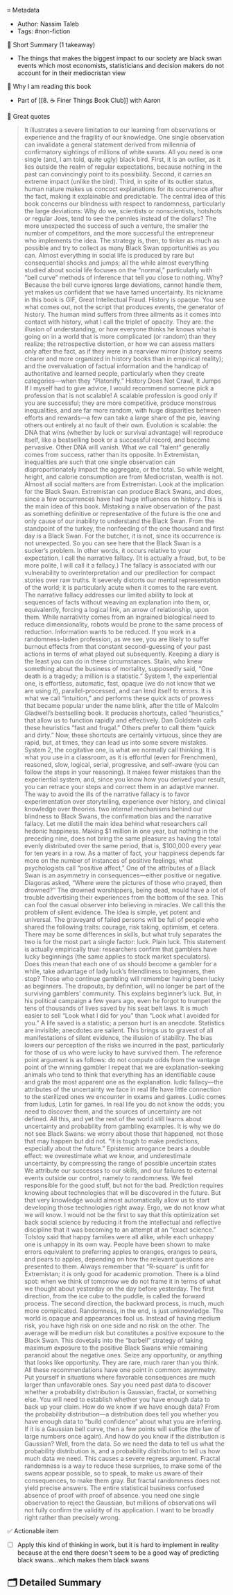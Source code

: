 ⌗ Metadata
- Author: Nassim Taleb
- Tags: #non-fiction

📖 Short Summary (1 takeaway)
- The things that makes the biggest impact to our society are black swan events which most economists, statisticians and decision makers do not account for in their mediocristan view

🧐 Why I am reading this book
- Part of [[8. ☕️ Finer Things Book Club]] with Aaron

🙊 Great quotes
> It illustrates a severe limitation to our learning from observations or experience and the fragility of our knowledge. One single observation can invalidate a general statement derived from millennia of confirmatory sightings of millions of white swans. All you need is one single (and, I am told, quite ugly) black bird.
> First, it is an outlier, as it lies outside the realm of regular expectations, because nothing in the past can convincingly point to its possibility. Second, it carries an extreme impact (unlike the bird). Third, in spite of its outlier status, human nature makes us concoct explanations for its occurrence after the fact, making it explainable and predictable.
> The central idea of this book concerns our blindness with respect to randomness, particularly the large deviations: Why do we, scientists or nonscientists, hotshots or regular Joes, tend to see the pennies instead of the dollars?
> The more unexpected the success of such a venture, the smaller the number of competitors, and the more successful the entrepreneur who implements the idea.
> The strategy is, then, to tinker as much as possible and try to collect as many Black Swan opportunities as you can.
> Almost everything in social life is produced by rare but consequential shocks and jumps; all the while almost everything studied about social life focuses on the “normal,” particularly with “bell curve” methods of inference that tell you close to nothing. Why? Because the bell curve ignores large deviations, cannot handle them, yet makes us confident that we have tamed uncertainty. Its nickname in this book is GIF, Great Intellectual Fraud.
> History is opaque. You see what comes out, not the script that produces events, the generator of history.
> The human mind suffers from three ailments as it comes into contact with history, what I call the triplet of opacity. They are: the illusion of understanding, or how everyone thinks he knows what is going on in a world that is more complicated (or random) than they realize; the retrospective distortion, or how we can assess matters only after the fact, as if they were in a rearview mirror (history seems clearer and more organized in history books than in empirical reality); and the overvaluation of factual information and the handicap of authoritative and learned people, particularly when they create categories—when they “Platonify.”
> History Does Not Crawl, It Jumps
> If I myself had to give advice, I would recommend someone pick a profession that is not scalable! A scalable profession is good only if you are successful; they are more competitive, produce monstrous inequalities, and are far more random, with huge disparities between efforts and rewards—a few can take a large share of the pie, leaving others out entirely at no fault of their own.
> Evolution is scalable: the DNA that wins (whether by luck or survival advantage) will reproduce itself, like a bestselling book or a successful record, and become pervasive. Other DNA will vanish.
> What we call “talent” generally comes from success, rather than its opposite.
> In Extremistan, inequalities are such that one single observation can disproportionately impact the aggregate, or the total. So while weight, height, and calorie consumption are from Mediocristan, wealth is not. Almost all social matters are from Extremistan.
> Look at the implication for the Black Swan. Extremistan can produce Black Swans, and does, since a few occurrences have had huge influences on history. This is the main idea of this book.
> Mistaking a naïve observation of the past as something definitive or representative of the future is the one and only cause of our inability to understand the Black Swan.
> 	From the standpoint of the turkey, the nonfeeding of the one thousand and first day is a Black Swan. For the butcher, it is not, since its occurrence is not unexpected. So you can see here that the Black Swan is a sucker’s problem. In other words, it occurs relative to your expectation.
> I call the narrative fallacy. (It is actually a fraud, but, to be more polite, I will call it a fallacy.) The fallacy is associated with our vulnerability to overinterpretation and our predilection for compact stories over raw truths. It severely distorts our mental representation of the world; it is particularly acute when it comes to the rare event.
> 	The narrative fallacy addresses our limited ability to look at sequences of facts without weaving an explanation into them, or, equivalently, forcing a logical link, an arrow of relationship, upon them.
> 	While narrativity comes from an ingrained biological need to reduce dimensionality, robots would be prone to the same process of reduction. Information wants to be reduced.
> If you work in a randomness-laden profession, as we see, you are likely to suffer burnout effects from that constant second-guessing of your past actions in terms of what played out subsequently. Keeping a diary is the least you can do in these circumstances.
> Stalin, who knew something about the business of mortality, supposedly said, “One death is a tragedy; a million is a statistic.”
> System 1, the experiential one, is effortless, automatic, fast, opaque (we do not know that we are using it), parallel-processed, and can lend itself to errors. It is what we call “intuition,” and performs these quick acts of prowess that became popular under the name blink, after the title of Malcolm Gladwell’s bestselling book.
> 	It produces shortcuts, called “heuristics,” that allow us to function rapidly and effectively. Dan Goldstein calls these heuristics “fast and frugal.” Others prefer to call them “quick and dirty.” Now, these shortcuts are certainly virtuous, since they are rapid, but, at times, they can lead us into some severe mistakes.
> System 2, the cogitative one, is what we normally call thinking. It is what you use in a classroom, as it is effortful (even for Frenchmen), reasoned, slow, logical, serial, progressive, and self-aware (you can follow the steps in your reasoning). It makes fewer mistakes than the experiential system, and, since you know how you derived your result, you can retrace your steps and correct them in an adaptive manner.
> The way to avoid the ills of the narrative fallacy is to favor experimentation over storytelling, experience over history, and clinical knowledge over theories.
> two internal mechanisms behind our blindness to Black Swans, the confirmation bias and the narrative fallacy.
> Let me distill the main idea behind what researchers call hedonic happiness. Making $1 million in one year, but nothing in the preceding nine, does not bring the same pleasure as having the total evenly distributed over the same period, that is, $100,000 every year for ten years in a row.
> 	As a matter of fact, your happiness depends far more on the number of instances of positive feelings, what psychologists call “positive affect,”
> One of the attributes of a Black Swan is an asymmetry in consequences—either positive or negative.
> Diagoras asked, “Where were the pictures of those who prayed, then drowned?” The drowned worshippers, being dead, would have a lot of trouble advertising their experiences from the bottom of the sea. This can fool the casual observer into believing in miracles. We call this the problem of silent evidence. The idea is simple, yet potent and universal.
> The graveyard of failed persons will be full of people who shared the following traits: courage, risk taking, optimism, et cetera.
> There may be some differences in skills, but what truly separates the two is for the most part a single factor: luck. Plain luck.
> This statement is actually empirically true: researchers confirm that gamblers have lucky beginnings (the same applies to stock market speculators). Does this mean that each one of us should become a gambler for a while, take advantage of lady luck’s friendliness to beginners, then stop?
> 	Those who continue gambling will remember having been lucky as beginners. The dropouts, by definition, will no longer be part of the surviving gamblers’ community. This explains beginner’s luck.
> But, in his political campaign a few years ago, even he forgot to trumpet the tens of thousands of lives saved by his seat belt laws. It is much easier to sell “Look what I did for you” than “Look what I avoided for you.”
> 	A life saved is a statistic; a person hurt is an anecdote. Statistics are invisible; anecdotes are salient.
> This brings us to gravest of all manifestations of silent evidence, the illusion of stability. The bias lowers our perception of the risks we incurred in the past, particularly for those of us who were lucky to have survived them.
> 	The reference point argument is as follows: do not compute odds from the vantage point of the winning gambler
> I repeat that we are explanation-seeking animals who tend to think that everything has an identifiable cause and grab the most apparent one as the explanation.
> ludic fallacy—the attributes of the uncertainty we face in real life have little connection to the sterilized ones we encounter in exams and games.
> 	Ludic comes from ludus, Latin for games.
> 	In real life you do not know the odds; you need to discover them, and the sources of uncertainty are not defined.
> 	All this, and yet the rest of the world still learns about uncertainty and probability from gambling examples.
> 	It is why we do not see Black Swans: we worry about those that happened, not those that may happen but did not.
> 	“It is tough to make predictions, especially about the future.”
> Epistemic arrogance bears a double effect: we overestimate what we know, and underestimate uncertainty, by compressing the range of possible uncertain states
> We attribute our successes to our skills, and our failures to external events outside our control, namely to randomness. We feel responsible for the good stuff, but not for the bad.
> Prediction requires knowing about technologies that will be discovered in the future. But that very knowledge would almost automatically allow us to start developing those technologies right away. Ergo, we do not know what we will know.
> I would not be the first to say that this optimization set back social science by reducing it from the intellectual and reflective discipline that it was becoming to an attempt at an “exact science.”
> Tolstoy said that happy families were all alike, while each unhappy one is unhappy in its own way.
> People have been shown to make errors equivalent to preferring apples to oranges, oranges to pears, and pears to apples, depending on how the relevant questions are presented to them.
> Always remember that “R-square” is unfit for Extremistan; it is only good for academic promotion.
> There is a blind spot: when we think of tomorrow we do not frame it in terms of what we thought about yesterday on the day before yesterday.
> 	The first direction, from the ice cube to the puddle, is called the forward process. The second direction, the backward process, is much, much more complicated.
> Randomness, in the end, is just unknowledge. The world is opaque and appearances fool us.
> Instead of having medium risk, you have high risk on one side and no risk on the other. The average will be medium risk but constitutes a positive exposure to the Black Swan.
> 	This dovetails into the “barbell” strategy of taking maximum exposure to the positive Black Swans while remaining paranoid about the negative ones.
> 	Seize any opportunity, or anything that looks like opportunity. They are rare, much rarer than you think.
> 	All these recommendations have one point in common: asymmetry. Put yourself in situations where favorable consequences are much larger than unfavorable ones.
> Say you need past data to discover whether a probability distribution is Gaussian, fractal, or something else. You will need to establish whether you have enough data to back up your claim. How do we know if we have enough data? From the probability distribution—a distribution does tell you whether you have enough data to “build confidence” about what you are inferring. If it is a Gaussian bell curve, then a few points will suffice (the law of large numbers once again). And how do you know if the distribution is Gaussian? Well, from the data. So we need the data to tell us what the probability distribution is, and a probability distribution to tell us how much data we need. This causes a severe regress argument.
> 	Fractal randomness is a way to reduce these surprises, to make some of the swans appear possible, so to speak, to make us aware of their consequences, to make them gray.
> 	But fractal randomness does not yield precise answers.
> 	The entire statistical business confused absence of proof with proof of absence.
> 	you need one single observation to reject the Gaussian, but millions of observations will not fully confirm the validity of its application.
> 	I want to be broadly right rather than precisely wrong.

✅ Actionable item
- [ ] Apply this kind of thinking in work, but it is hard to implement in reality because at the end there doesn't seem to be a good way of predicting black swans...which makes them black swans

🗂 Detailed Summary
-